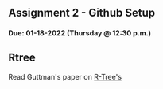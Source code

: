 ## Assignment 2 - Github Setup
#### Due: 01-18-2022 (Thursday @ 12:30 p.m.)

## Rtree

Read Guttman's paper on [R-Tree's](../../Resources/Papers/R-Tree-guttman.pdf)
